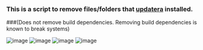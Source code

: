 ### This is a script to remove files/folders that [updatera](https://github.com/Justme488/updatera) installed.
###(Does not remove build dependencies. Removing build dependencies is known to break systems)

![image](https://github.com/Justme488/screenshots/blob/master/uninstall-ra/)
![image](https://github.com/Justme488/screenshots/blob/master/uninstall-ra/)
![image](https://github.com/Justme488/screenshots/blob/master/uninstall-ra/)
![image](https://github.com/Justme488/screenshots/blob/master/uninstall-ra/)
